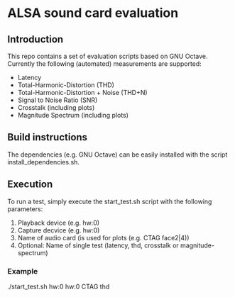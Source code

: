 # ALSA sound card evaluation

## Introduction
This repo contains a set of evaluation scripts based on GNU Octave.
Currently the following (automated) measurements are supported:
* Latency
* Total-Harmonic-Distortion (THD)
* Total-Harmonic-Distortion + Noise (THD+N)
* Signal to Noise Ratio (SNR)
* Crosstalk (including plots)
* Magnitude Spectrum (including plots)

## Build instructions
The dependencies (e.g. GNU Octave) can be easily installed with the script install_dependencies.sh.

## Execution
To run a test, simply execute the start_test.sh script with the following parameters:
1. Playback device (e.g. hw:0)
2. Capture decvice (e.g. hw:0)
3. Name of audio card (is used for plots (e.g. CTAG face2|4))
4. Optional: Name of single test (latency, thd, crosstalk or magnitude-spectrum)

### Example
./start_test.sh hw:0 hw:0 CTAG thd
